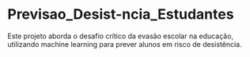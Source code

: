 # Previsao_Desist-ncia_Estudantes
Este projeto aborda o desafio crítico da evasão escolar na educação, utilizando machine learning para prever alunos em risco de desistência.
